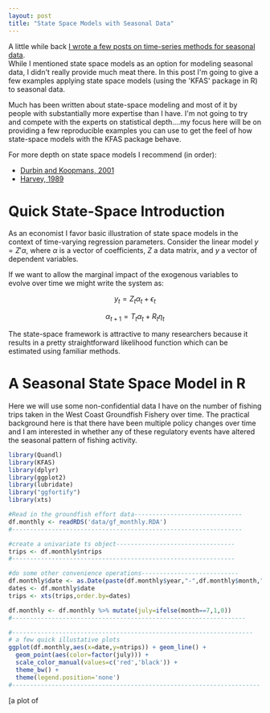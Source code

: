 ```yaml
---
layout: post
title: "State Space Models with Seasonal Data"
---
```


A little while back [I wrote a few posts on time-series methods for seasonal data](https://thesamuelsoncondition.com/2016/02/19/time-series-iv-markov-regime-switching-models/).  
While I mentioned state space models as an option for modeling seasonal data, I didn't really provide much meat there.  In this post I'm going to give a few examples applying state space models (using the 'KFAS' package in R) to seasonal data.  

Much has been written about state-space modeling and most of it by people with substantially more expertise than I have.  I'm not going to try and compete with the experts on statistical depth....my focus here will be on providing a few reproducible examples you can use to get the feel of how state-space models with the KFAS package behave.

For more depth on state space models I recommend (in order):

* [Durbin and Koopmans, 2001](http://www.ssfpack.com/DKbook.html)
* [Harvey, 1989](https://www.amazon.com/Forecasting-Structural-Models-Kalman-Filter/dp/0521405734)

# Quick State-Space Introduction

As an economist I favor basic illustration of state space models in the context of time-varying regression parameters.  Consider the linear model $y=Z'\alpha$, where $\alpha$ is a vector of coefficients, $Z$ a data matrix, and $y$ a vector of dependent variables.  

If we want to allow the marginal impact of the exogenous variables to evolve over time we might write the system as:

$$y_{t}=Z_{t} \alpha_{t} + \epsilon_{t}$$

$$\alpha_{t+1}=T_{t}\alpha_{t} + R_{t}\eta_{t}$$

The state-space framework is attractive to many researchers because it results in a pretty straightforward likelihood function which can be estimated using familiar methods.


# A Seasonal State Space Model in R

Here we will use some non-confidential data I have on the number of fishing trips taken in the West Coast Groundfish Fishery over time.  The practical background here is that there have been multiple policy changes over time and I am interested in whether any of these regulatory events have altered the seasonal pattern of fishing activity. 

```R
library(Quandl)
library(KFAS)
library(dplyr)
library(ggplot2)
library(lubridate)
library("ggfortify")
library(xts)

#Read in the groundfish effort data------------------------------
df.monthly <- readRDS('data/gf_monthly.RDA')
#----------------------------------------------------------------

```

```R
#create a univariate ts object---------------------------------
trips <- df.monthly$ntrips
#--------------------------------------------------------------

#do some other convenience operations---------------------------
df.monthly$date <- as.Date(paste(df.monthly$year,"-",df.monthly$month,"-","01",sep=""),format="%Y-%m-%d")
dates <- df.monthly$date
trips <- xts(trips,order.by=dates)

df.monthly <- df.monthly %>% mutate(july=ifelse(month==7,1,0))
#-----------------------------------------------------------------

#-------------------------------------------------------------------
# a few quick illustative plots
ggplot(df.monthly,aes(x=date,y=ntrips)) + geom_line() + 
  geom_point(aes(color=factor(july))) +  
  scale_color_manual(values=c('red','black')) +
  theme_bw() +
  theme(legend.position='none') 
#---------------------------------------------------------------------

```

[a plot of 
